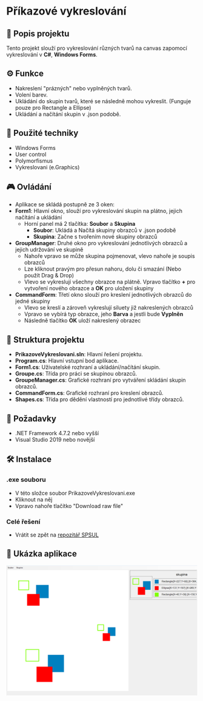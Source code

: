 # Příkazové vykreslování

## 📜 Popis projektu

Tento projekt slouží pro vykreslování různých tvarů na canvas zapomocí vykreslování v **C#**, **Windows Forms**.

## ⚙️ Funkce

- Nakreslení "prázných" nebo vyplněných tvarů.
- Volení barev.
- Ukládání do skupin tvarů, které se následně mohou vykreslit. (Funguje pouze pro Rectangle a Ellipse)
- Ukládání a načítání skupin v .json podobě.

## 🧠 Použité techniky

- Windows Forms
- User control
- Polymorfismus
- Vykreslovani (e.Graphics)

## 🎮 Ovládání
- Aplikace se skládá postupně ze 3 oken:
- **Form1**: Hlavní okno, slouží pro vykreslování skupin na plátno, jejich načítání a ukládání
  - Horní panel má 2 tlačítka: **Soubor** a **Skupina**
    - **Soubor**: Ukládá a Načítá skupiny obrazců v .json podobě
    - **Skupina**: Začne s tvořením nové skupiny obrazců
- **GroupManager**: Druhé okno pro vykreslování jednotlivých obrazců a jejich udržování ve skupině
  - Nahoře vpravo se může skupina pojmenovat, vlevo nahoře je soupis obrazců
  - Lze kliknout pravým pro přesun nahoru, dolu či smazání (Nebo použít Drag & Drop)
  - Vlevo se vykreslují všechny obrazce na plátně. Vpravo tlačítko **+** pro vytvoření nového obrazce a **OK** pro uložení skupiny
- **CommandForm**: Třetí okno slouží pro kreslení jednotlivých obrazců do jedné skupiny
  - Vlevo se kreslí a zároveň vykreslují siluety již nakreslených obrazců
  - Vpravo se vybírá typ obrazce, jeho **Barva** a jestli bude **Vyplněn**
  - Následně tlačítko **OK** uloží nakreslený obrazec

  
## 📂 Struktura projektu

- **PrikazoveVykreslovani.sln**: Hlavní řešení projektu.
- **Program.cs**: Hlavní vstupní bod aplikace.
- **Form1.cs**: Uživatelské rozhraní a ukládání/načítání skupin.
- **Groupe.cs**: Třída pro práci se skupinou obrazců.
- **GroupeManager.cs**: Grafické rozhraní pro vytváření skládání skupin obrazců.
- **CommandForm.cs**: Grafické rozhraní pro kreslení obrazců.
- **Shapes.cs**: Třída pro dědění vlastností pro jednotlivé třídy obrazců.

## 🔧 Požadavky

- .NET Framework 4.7.2 nebo vyšší
- Visual Studio 2019 nebo novější

## 🛠️ Instalace
### .exe souboru
- V této složce soubor PrikazoveVykreslovani.exe
- Kliknout na něj
- Vpravo nahoře tlačítko "Download raw file"
### Celé řešení
- Vrátit se zpět na [repozitář SPSUL](../)


## 📸 Ukázka aplikace

![Screenshot Kreslení Kruhů](PV_screenshot.png)

